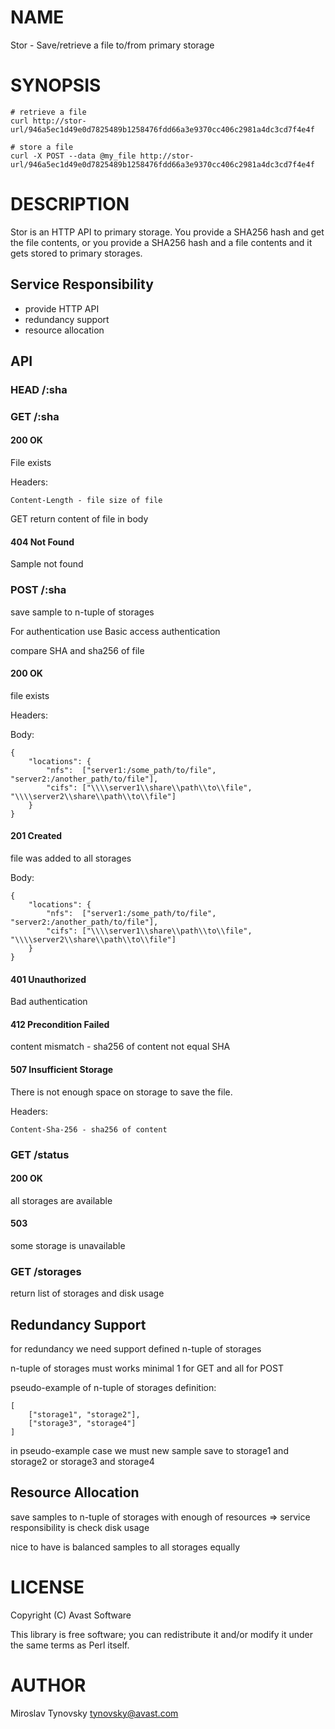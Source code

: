 # NAME

Stor - Save/retrieve a file to/from primary storage

# SYNOPSIS

    # retrieve a file
    curl http://stor-url/946a5ec1d49e0d7825489b1258476fdd66a3e9370cc406c2981a4dc3cd7f4e4f

    # store a file
    curl -X POST --data @my_file http://stor-url/946a5ec1d49e0d7825489b1258476fdd66a3e9370cc406c2981a4dc3cd7f4e4f

# DESCRIPTION

Stor is an HTTP API to primary storage. You provide a SHA256 hash and get the file contents, or you provide a SHA256 hash and a file contents and it gets stored to primary storages.

## Service Responsibility

- provide HTTP API
- redundancy support
- resource allocation

## API

### HEAD /:sha

### GET /:sha

#### 200 OK

File exists

Headers:

    Content-Length - file size of file

GET return content of file in body

#### 404 Not Found

Sample not found

### POST /:sha

save sample to n-tuple of storages

For authentication use Basic access authentication

compare SHA and sha256 of file

#### 200 OK

file exists

Headers:

Body:

    {
        "locations": {
            "nfs":  ["server1:/some_path/to/file", "server2:/another_path/to/file"],
            "cifs": ["\\\\server1\\share\\path\\to\\file", "\\\\server2\\share\\path\\to\\file"]
        }
    }

#### 201 Created

file was added to all storages

Body:

    {
        "locations": {
            "nfs":  ["server1:/some_path/to/file", "server2:/another_path/to/file"],
            "cifs": ["\\\\server1\\share\\path\\to\\file", "\\\\server2\\share\\path\\to\\file"]
        }
    }

#### 401 Unauthorized

Bad authentication

#### 412 Precondition Failed

content mismatch - sha256 of content not equal SHA

#### 507 Insufficient Storage

There is not enough space on storage to save the file.

Headers:

    Content-Sha-256 - sha256 of content

### GET /status

#### 200 OK

all storages are available

#### 503

some storage is unavailable

### GET /storages

return list of storages and disk usage

## Redundancy Support

for redundancy we need support defined n-tuple of storages

n-tuple of storages must works minimal 1 for GET and all for POST

pseudo-example of n-tuple of storages definition:

    [
        ["storage1", "storage2"],
        ["storage3", "storage4"]
    ]

in pseudo-example case we must new sample save to storage1 and storage2 or storage3 and storage4

## Resource Allocation

save samples to n-tuple of storages with enough of resources => service responsibility is check disk usage

nice to have is balanced samples to all storages equally

# LICENSE

Copyright (C) Avast Software

This library is free software; you can redistribute it and/or modify
it under the same terms as Perl itself.

# AUTHOR

Miroslav Tynovsky <tynovsky@avast.com>
